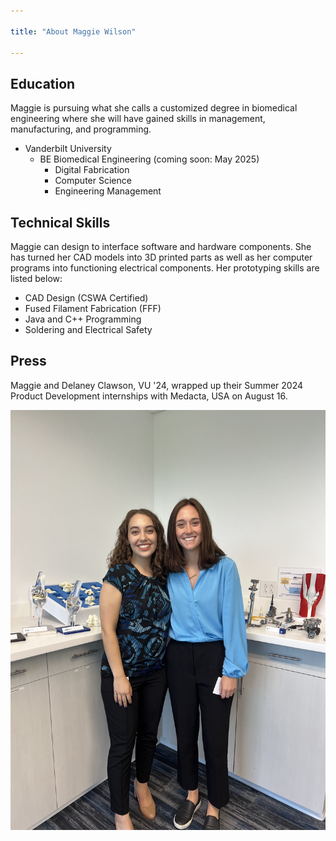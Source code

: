 ```yaml
---

title: "About Maggie Wilson"

---
```


## Education

Maggie is pursuing what she calls a customized degree in biomedical engineering where she will have gained skills in management, manufacturing, and programming.

* Vanderbilt University
  * BE Biomedical Engineering (coming soon: May 2025)
    * Digital Fabrication
    * Computer Science
    * Engineering Management

## Technical Skills

Maggie can design to interface software and hardware components. She has turned her CAD models into 3D printed parts as well as her computer programs into functioning electrical components. Her prototyping skills are listed below:

* CAD Design (CSWA Certified)
* Fused Filament Fabrication (FFF)
* Java and C++ Programming
* Soldering and Electrical Safety

## Press 

Maggie and Delaney Clawson, VU '24, wrapped up their Summer 2024 Product Development internships with Medacta, USA on August 16.

![Maggie and Delaney, Summer 2024 Interns at Medacta](/assets/img/IMG_6972.jpg)
